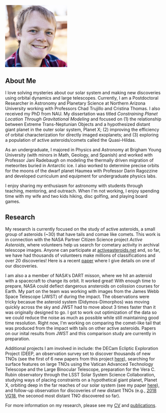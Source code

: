 <img src="picture.jpg" width="200">

## About Me
I love solving mysteries about our solar system and making new discoveries using orbital dynamics and large telescopes. Currently, I am a Postdoctoral Researcher in Astronomy and Planetary Science at Northern Arizona University working with Professors Chad Trujillo and Cristina Thomas. I also received my PhD from NAU. My dissertation was titled *Constraining Planet Location Through Gravitational Modeling* and focused on (1) the relationship between Extreme Trans-Neptunian Objects and a hypothesized distant giant planet in the outer solar system, Planet X; (2) improving the efficiency of orbital characterization for directly imaged exoplanets; and (3) exploring a population of active asteroids/comets called the Quasi-Hildas.

As an undergraduate, I majored in Physics and Astronomy at Brigham Young University (with minors in Math, Geology, and Spanish) and worked with Professor Jani Radebaugh on modeling the thermally driven migration of meteorites buried in Antarctic ice. I also worked to determine precise orbits for the moons of the dwarf planet Haumea with Professor Darin Ragozzine and developed curriculum and equipment for undergraduate physics labs.

I enjoy sharing my enthusiasm for astronomy with students through teaching, mentoring, and outreach. When I'm not working, I enjoy spending time with my wife and two kids hiking, disc golfing, and playing board games.

## Research
My research is currently focused on the study of active asteroids, a small group of asteroids (~30) that have tails and comae like comets. This work is in connection with the NASA Partner Citizen Science project *Active Asteroids*, where volunteers help us search for cometary activity in archival telescope images. Anyone can participate at [activeasteroids.net](http://activeasteroids.net/) and, so far, we have had thousands of volunteers make millions of classifications and over 20 discoveries! Here is a recent [paper](https://iopscience.iop.org/article/10.3847/2041-8213/acfcbc/pdf) where I give details on one of our discoveries.

I am also a a member of NASA's DART misson, where we hit an asteroid with a spacecraft to change its orbit. It worked great! With enough time to prepare, NASA could deflect dangerous ansteroids on colission courses for Earth. My part on the team was working with images from the James Webb Space Telescope (JWST) of during the impact. The observations were tricky becasue the asteroid system (Didymos-Dimorphos) was moving quickly across the sky and JWST had to move about 3 times faster than it was originally designed to go. I got to work out optimization of the data so we could reduce the noise as much as possible while still maintaining good time resolution. Right now, I'm working on comparing the comet-like tail that was produced from the impact with tails on other active asteroids. Papers on our inital results from JWST and this comparison study are currently in preparation.

Additional projects I am involved in include: the DECam Ecliptic Exploration Project (DEEP, an observation survey set to discover thousands of new TNOs (see the first of 6 new papers from this project [here](https://arxiv.org/pdf/2309.03417.pdf)), searching for surface features on large TNOs using the Vatican Advanced Technology Telescope and the Large Binocular Telescope, preparation for the Vera C. Rubin observatory through the LSST Solar System Science Collaboration, studying ways of placing constraints on a hypothetical giant planet, Planet X, orbiting deep in the far reaches of our solar system (see my paper [here](https://iopscience.iop.org/article/10.3847/1538-3881/abfb6f)), and follow-up observation for discoveries of new distant TNOs (e.g., [2018 VG18](https://minorplanetcenter.net/mpec/K18/K18Y14.html), the seconod most distant TNO discovered so far).

For more information on my research, please see my [CV](cv_oct_2023.pdf) and [publications](https://ui.adsabs.harvard.edu/search/filter_author_facet_hier_fq_author=AND&filter_author_facet_hier_fq_author=author_facet_hier%3A%220%2FOldroyd%2C%20W%22&fq=%7B!type%3Daqp%20v%3D%24fq_author%7D&fq_author=(author_facet_hier%3A%220%2FOldroyd%2C%20W%22)&q=%20author%3A%22oldroyd%22&sort=date%20desc%2C%20bibcode%20desc&p_=0).
